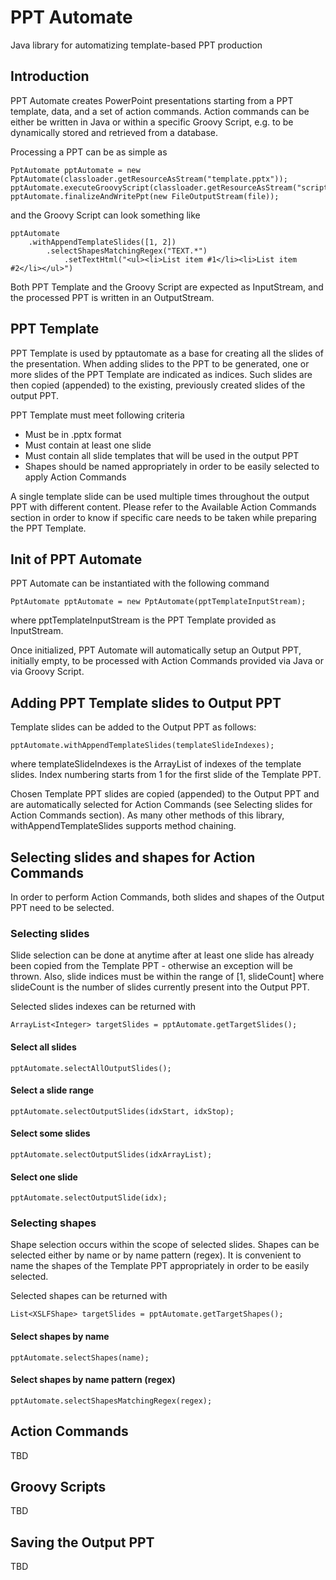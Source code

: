 # PPT Automate
Java library for automatizing template-based PPT production

## Introduction
PPT Automate creates PowerPoint presentations starting from a PPT template, data, and a set of action commands. Action commands can be either be written in Java or within a specific Groovy Script, e.g. to be dynamically stored and retrieved from a database.

Processing a PPT can be as simple as

```
PptAutomate pptAutomate = new PptAutomate(classloader.getResourceAsStream("template.pptx"));
pptAutomate.executeGroovyScript(classloader.getResourceAsStream("script.groovy"));
pptAutomate.finalizeAndWritePpt(new FileOutputStream(file));
```

and the Groovy Script can look something like

```
pptAutomate
    .withAppendTemplateSlides([1, 2])
        .selectShapesMatchingRegex("TEXT.*")
            .setTextHtml("<ul><li>List item #1</li><li>List item #2</li></ul>")
```

Both PPT Template and the Groovy Script are expected as InputStream, and the processed PPT is written in an OutputStream.

## PPT Template
PPT Template is used by pptautomate as a base for creating all the slides of the presentation. When adding slides to the PPT to be generated, one or more slides of the PPT Template are indicated as indices. Such slides are then copied (appended) to the existing, previously created slides of the output PPT.

PPT Template must meet following criteria
* Must be in .pptx format
* Must contain at least one slide
* Must contain all slide templates that will be used in the output PPT
* Shapes should be named appropriately in order to be easily selected to apply Action Commands

A single template slide can be used multiple times throughout the output PPT with different content.
Please refer to the Available Action Commands section in order to know if specific care needs to be taken while preparing the PPT Template.

## Init of PPT Automate
PPT Automate can be instantiated with the following command

```
PptAutomate pptAutomate = new PptAutomate(pptTemplateInputStream);
```

where pptTemplateInputStream is the PPT Template provided as InputStream.

Once initialized, PPT Automate will automatically setup an Output PPT, initially empty, to be processed with Action Commands provided via Java or via Groovy Script.

## Adding PPT Template slides to Output PPT
Template slides can be added to the Output PPT as follows:

```
pptAutomate.withAppendTemplateSlides(templateSlideIndexes);
```

where templateSlideIndexes is the ArrayList of indexes of the template slides. Index numbering starts from 1 for the first slide of the Template PPT.

Chosen Template PPT slides are copied (appended) to the Output PPT and are automatically selected for Action Commands (see Selecting slides for Action Commands section). As many other methods of this library, withAppendTemplateSlides supports method chaining.

## Selecting slides and shapes for Action Commands
In order to perform Action Commands, both slides and shapes of the Output PPT need to be selected.

### Selecting slides
Slide selection can be done at anytime after at least one slide has already been copied from the Template PPT - otherwise an exception will be thrown. Also, slide indices must be within the range of [1, slideCount] where slideCount is the number of slides currently present into the Output PPT.

Selected slides indexes can be returned with
```
ArrayList<Integer> targetSlides = pptAutomate.getTargetSlides();
```

#### Select all slides
```
pptAutomate.selectAllOutputSlides();
```
#### Select a slide range
```
pptAutomate.selectOutputSlides(idxStart, idxStop);
```
#### Select some slides
```
pptAutomate.selectOutputSlides(idxArrayList);
```
#### Select one slide
```
pptAutomate.selectOutputSlide(idx);
```

### Selecting shapes
Shape selection occurs within the scope of selected slides. Shapes can be selected either by name or by name pattern (regex). It is convenient to name the shapes of the Template PPT appropriately in order to be easily selected.

Selected shapes can be returned with
```
List<XSLFShape> targetSlides = pptAutomate.getTargetShapes();
```

#### Select shapes by name
```
pptAutomate.selectShapes(name);
```
#### Select shapes by name pattern (regex)
```
pptAutomate.selectShapesMatchingRegex(regex);
```

## Action Commands

TBD

## Groovy Scripts

TBD

## Saving the Output PPT

TBD
